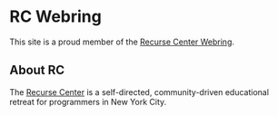 # RC Webring

This site is a proud member of the [Recurse Center Webring](https://ring.recurse.com).

## About RC

The [Recurse Center](https://www.recurse.com/) is a self-directed, community-driven educational retreat for programmers in New York City. 